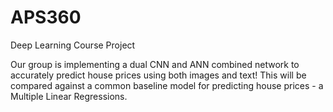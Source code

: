 # APS360
Deep Learning Course Project

Our group is implementing a dual CNN and ANN combined network to accurately predict house prices using both images and text! This will be compared against a common baseline model for predicting house prices - a Multiple Linear Regressions.
